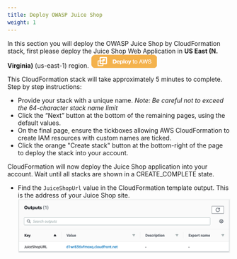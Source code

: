 ```yaml
---
title: Deploy OWASP Juice Shop 
weight: 1
---
```


In this section you will deploy the OWASP Juice Shop by CloudFormation stack, first please deploy the Juice Shop Web Application in **US East (N. Virginia)** (us-east-1) region.
[![Deploy OWASP Juice Shop](/images/deploy_to_aws.png)](https://console.aws.amazon.com/cloudformation/home?region=us-east-1#/stacks/new?stackName=WAFWorkshopSampleWebApp&templateURL=https://solution-builders-us-east-1.s3.us-east-1.amazonaws.com/aws-waf-classic-workshop/latest/main.template)


This CloudFormation stack will take approximately 5 minutes to complete.
Step by step instructions:
* Provide your stack with a unique name. *Note: Be careful not to exceed the 64-character stack name limit*
* Click the “Next” button at the bottom of the remaining pages, using the default values.
* On the final page, ensure the tickboxes allowing AWS CloudFormation to create IAM resources with custom names are ticked.
* Click the orange "Create stack" button at the bottom-right of the page to deploy the stack into your account.

CloudFormation will now deploy the Juice Shop application into your account. Wait until all stacks are shown in a CREATE_COMPLETE state.

* Find the `JuiceShopUrl` value in the CloudFormation template output. This is the address of your Juice Shop site.![JuiceShop URL](/images/juiceshop_url.png?width=50pc)


